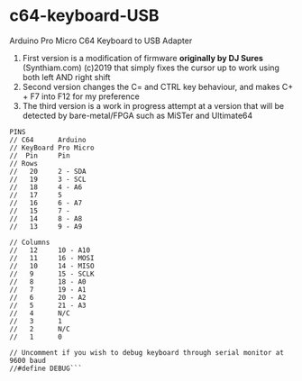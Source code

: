 # c64-keyboard-USB
Arduino Pro Micro C64 Keyboard to USB Adapter

1. First version is a modification of firmware **originally by DJ Sures** (Synthiam.com) (c)2019 that simply fixes the cursor up to work using both left AND right shift
1. Second version changes the C= and CTRL key behaviour, and makes C+ + F7 into F12 for my preference
1. The third version is a work in progress attempt at a version that will be detected by bare-metal/FPGA such as MiSTer and Ultimate64



```
PINS
// C64      Arduino
// KeyBoard Pro Micro
//  Pin     Pin
// Rows
//   20     2 - SDA
//   19     3 - SCL
//   18     4 - A6
//   17     5
//   16     6 - A7
//   15     7 -
//   14     8 - A8
//   13     9 - A9

// Columns
//   12     10 - A10
//   11     16 - MOSI
//   10     14 - MISO
//   9      15 - SCLK
//   8      18 - A0
//   7      19 - A1
//   6      20 - A2
//   5      21 - A3
//   4      N/C
//   3      1
//   2      N/C
//   1      0

// Uncomment if you wish to debug keyboard through serial monitor at 9600 baud
//#define DEBUG```

